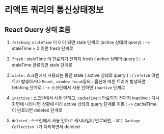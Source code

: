 # 리액트 쿼리의 통신상태정보

## React Query 상태 흐름

1. `fetching`: `staleTime` 이 0 이 되면 stale 단계로 (active 상태의 query)
   : -> staleTime > 0 이면 fresh 단계로

2. `fresh` : staleTime 이 만료되기 전까지 fresh ( active 상태의 query )
   : -> staleTime 만료되면 stale 단계로

3. `stale` : 스크린에서 사용되는 동안 stale ( active 상태의 query )
   : / `refetch` 이벤트가 발생하거나 `Mount`,` window focu`s등의
   : 옵션에 따른 트리거 발생하면 fetching 단계로
   : -> 스크린에서 사용 안하면 `inactive` 단계로

4. `inactive` : 스크린에서 사용 안하고, `cacheTime이` 만료되기 전까지 inactive
   : 다시 화면에 나타나면 상황에 따라 active 상태의 query 단계로 이동
   : -> cacheTime 이 만료되면 deleted 단계로

5. `deleted` : 스크린에서 사용 안하고 캐시타임이 만료되면,
   : `GC( Garbage Collection )`가 처리하면서 deleted
